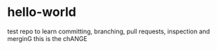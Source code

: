 # hello-world
test repo to learn committing, branching, pull requests, inspection and merginG 
this is the chANGE
